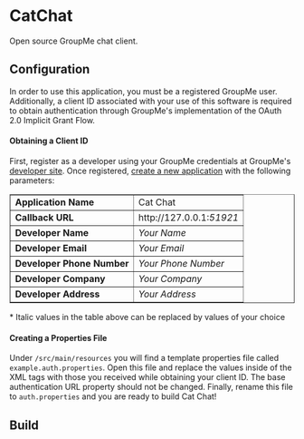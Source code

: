 # CatChat
Open source GroupMe chat client.

## Configuration
In order to use this application, you must be a registered GroupMe user. Additionally, a client ID associated with 
your use of this software is required to obtain authentication through GroupMe's implementation of the OAuth 2.0 
Implicit Grant Flow.

#### Obtaining a Client ID
First, register as a developer using your GroupMe credentials at GroupMe's 
<a href="https://dev.groupme.com/">developer site</a>. Once registered, <a href="">create a new application</a> with 
the following parameters:

<table border="1">
    <tr>
        <td style="font-weight:bold">Application Name</td>
        <td>Cat Chat</td>
    </tr>
    <tr>
        <td><b>Callback URL</b></td>
        <td>http://127.0.0.1:<i>51921</i></td>
    </tr>
    <tr>
        <td><b>Developer Name</b></td>
        <td><i>Your Name</i></td>
    </tr>
    <tr>
        <td><b>Developer Email</b></td>
        <td><i>Your Email</i></td>
    </tr>
    <tr>
        <td><b>Developer Phone Number</b></td>
        <td><i>Your Phone Number</i></td>
    </tr>
    <tr>
        <td><b>Developer Company</b></td>
        <td><i>Your Company</i></td>
    </tr>
    <tr>
        <td><b>Developer Address</b></td>
        <td><i>Your Address</i></td>
    </tr>
</table>
* Italic values in the table above can be replaced by values of your choice

#### Creating a Properties File
Under <code>/src/main/resources</code> you will find a template properties file called 
<code>example.auth.properties</code>. Open this file and replace the values inside of the XML tags with those you 
received while obtaining your client ID. The base authentication URL property should not be changed. Finally, rename 
this file to <code>auth.properties</code> and you are ready to build Cat Chat!

## Build
